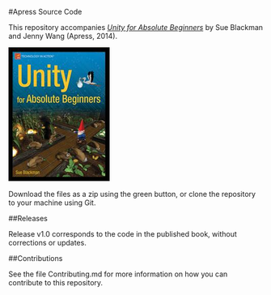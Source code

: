 #Apress Source Code

This repository accompanies [*Unity for Absolute Beginners*](http://www.apress.com/9781430267799) by Sue  Blackman and Jenny Wang (Apress, 2014).

![Cover image](9781430267799.jpg)

Download the files as a zip using the green button, or clone the repository to your machine using Git.

##Releases

Release v1.0 corresponds to the code in the published book, without corrections or updates.

##Contributions

See the file Contributing.md for more information on how you can contribute to this repository.
